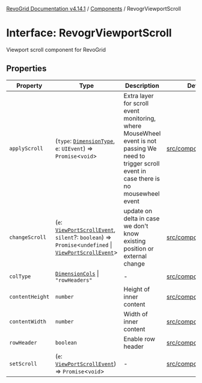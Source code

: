 [RevoGrid Documentation v4.14.1](README.md) / [Components](Namespace.Components.md) / RevogrViewportScroll

# Interface: RevogrViewportScroll

Viewport scroll component for RevoGrid

## Properties

| Property | Type | Description | Defined in |
| ------ | ------ | ------ | ------ |
| `applyScroll` | (`type`: [`DimensionType`](TypeAlias.DimensionType.md), `e`: `UIEvent`) => `Promise`\<`void`\> | Extra layer for scroll event monitoring, where MouseWheel event is not passing We need to trigger scroll event in case there is no mousewheel event | [src/components.d.ts:711](https://github.com/revolist/revogrid/blob/925db466c3d20933669e374666cd0ddbe00cac19/src/components.d.ts#L711) |
| `changeScroll` | (`e`: [`ViewPortScrollEvent`](TypeAlias.ViewPortScrollEvent.md), `silent`?: `boolean`) => `Promise`\<`undefined` \| [`ViewPortScrollEvent`](TypeAlias.ViewPortScrollEvent.md)\> | update on delta in case we don't know existing position or external change | [src/components.d.ts:716](https://github.com/revolist/revogrid/blob/925db466c3d20933669e374666cd0ddbe00cac19/src/components.d.ts#L716) |
| `colType` | [`DimensionCols`](TypeAlias.DimensionCols.md) \| `"rowHeaders"` | - | [src/components.d.ts:717](https://github.com/revolist/revogrid/blob/925db466c3d20933669e374666cd0ddbe00cac19/src/components.d.ts#L717) |
| `contentHeight` | `number` | Height of inner content | [src/components.d.ts:721](https://github.com/revolist/revogrid/blob/925db466c3d20933669e374666cd0ddbe00cac19/src/components.d.ts#L721) |
| `contentWidth` | `number` | Width of inner content | [src/components.d.ts:725](https://github.com/revolist/revogrid/blob/925db466c3d20933669e374666cd0ddbe00cac19/src/components.d.ts#L725) |
| `rowHeader` | `boolean` | Enable row header | [src/components.d.ts:729](https://github.com/revolist/revogrid/blob/925db466c3d20933669e374666cd0ddbe00cac19/src/components.d.ts#L729) |
| `setScroll` | (`e`: [`ViewPortScrollEvent`](TypeAlias.ViewPortScrollEvent.md)) => `Promise`\<`void`\> | - | [src/components.d.ts:730](https://github.com/revolist/revogrid/blob/925db466c3d20933669e374666cd0ddbe00cac19/src/components.d.ts#L730) |
